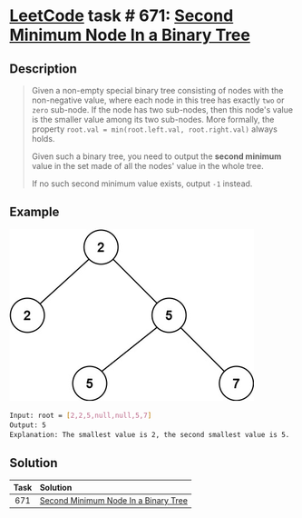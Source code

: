 # [LeetCode][leetcode] task # 671: [Second Minimum Node In a Binary Tree][task]

Description
-----------

> Given a non-empty special binary tree consisting of nodes with the non-negative value,
> where each node in this tree has exactly `two` or `zero` sub-node.
> If the node has two sub-nodes, then this node's value is the smaller value among its two sub-nodes.
> More formally, the property `root.val = min(root.left.val, root.right.val)` always holds.
> 
> Given such a binary tree, you need to output the **second minimum** value
> in the set made of all the nodes' value in the whole tree.
> 
> If no such second minimum value exists, output `-1` instead.

 Example
-------

![tree.png](image/tree.png)

```sh
Input: root = [2,2,5,null,null,5,7]
Output: 5
Explanation: The smallest value is 2, the second smallest value is 5.
```

Solution
--------

| Task | Solution                                         |
|:----:|:-------------------------------------------------|
| 671  | [Second Minimum Node In a Binary Tree][solution] |


[leetcode]: <http://leetcode.com/>
[task]: <https://leetcode.com/problems/second-minimum-node-in-a-binary-tree/>
[solution]: <https://github.com/wellaxis/praxis-leetcode/blob/main/src/main/java/com/witalis/praxis/leetcode/task/h7/p671/option/Practice.java>
